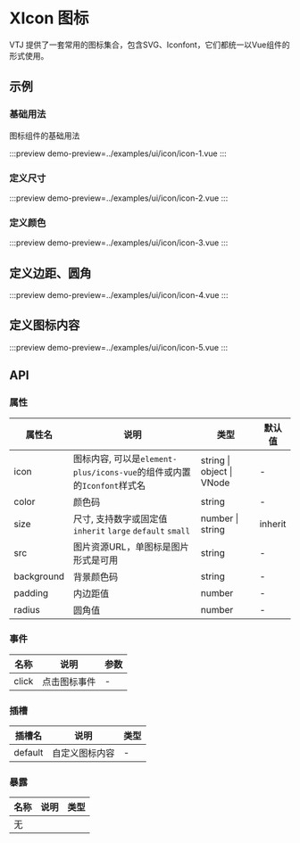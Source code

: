 # XIcon 图标

VTJ 提供了一套常用的图标集合，包含SVG、Iconfont，它们都统一以Vue组件的形式使用。

## 示例

### 基础用法

图标组件的基础用法

:::preview
demo-preview=../examples/ui/icon/icon-1.vue
:::

### 定义尺寸

:::preview
demo-preview=../examples/ui/icon/icon-2.vue
:::

### 定义颜色

:::preview
demo-preview=../examples/ui/icon/icon-3.vue
:::

## 定义边距、圆角

:::preview
demo-preview=../examples/ui/icon/icon-4.vue
:::

## 定义图标内容

:::preview
demo-preview=../examples/ui/icon/icon-5.vue
:::

## API

### 属性

| 属性名     | 说明                                                                   | 类型                      | 默认值  |
| ---------- | ---------------------------------------------------------------------- | ------------------------- | ------- |
| icon       | 图标内容, 可以是`element-plus/icons-vue`的组件或内置的`Iconfont`样式名 | string \| object \| VNode | -       |
| color      | 颜色码                                                                 | string                    | -       |
| size       | 尺寸, 支持数字或固定值 `inherit` `large` `default` `small`             | number \| string          | inherit |
| src        | 图片资源URL，单图标是图片形式是可用                                    | string                    | -       |
| background | 背景颜色码                                                             | string                    | -       |
| padding    | 内边距值                                                               | number                    | -       |
| radius     | 圆角值                                                                 | number                    | -       |

### 事件

| 名称  | 说明         | 参数 |
| ----- | ------------ | ---- |
| click | 点击图标事件 | -    |

### 插槽

| 插槽名  | 说明           | 类型 |
| ------- | -------------- | ---- |
| default | 自定义图标内容 | -    |

### 暴露

| 名称 | 说明 | 类型 |
| ---- | ---- | ---- |
| 无   |
